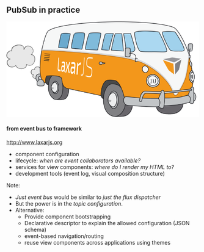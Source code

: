 ## PubSub in practice

![Logo LaxarJS](slides/05_pubsub/images/bulli.svg)

#### from event bus to framework
http://www.laxarjs.org
  - component configuration
  - lifecycle: *when are event collaborators available?*
  - services for view components:
    *where do I render my HTML to?*
  - development tools (event log, visual composition structure)



Note:
 - *Just event bus* would be similar to *just the flux dispatcher*
 - But the power is in the *topic configuration*.
 - Alternative:
   - Provide component bootstrapping
   - Declarative descriptor to explain the allowed configuration (JSON schema)
   - event-based navigation/routing
   - reuse view components across applications using themes
